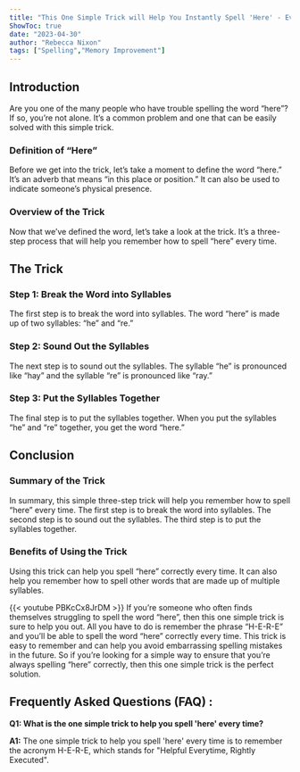 ```yaml
---
title: "This One Simple Trick will Help You Instantly Spell 'Here' - Every Time!"
ShowToc: true 
date: "2023-04-30"
author: "Rebecca Nixon" 
tags: ["Spelling","Memory Improvement"]
---
```

## Introduction
Are you one of the many people who have trouble spelling the word “here”? If so, you’re not alone. It’s a common problem and one that can be easily solved with this simple trick.

### Definition of “Here”
Before we get into the trick, let’s take a moment to define the word “here.” It’s an adverb that means “in this place or position.” It can also be used to indicate someone’s physical presence.

### Overview of the Trick
Now that we’ve defined the word, let’s take a look at the trick. It’s a three-step process that will help you remember how to spell “here” every time.

## The Trick
### Step 1: Break the Word into Syllables
The first step is to break the word into syllables. The word “here” is made up of two syllables: “he” and “re.”

### Step 2: Sound Out the Syllables
The next step is to sound out the syllables. The syllable “he” is pronounced like “hay” and the syllable “re” is pronounced like “ray.”

### Step 3: Put the Syllables Together
The final step is to put the syllables together. When you put the syllables “he” and “re” together, you get the word “here.”

## Conclusion
### Summary of the Trick
In summary, this simple three-step trick will help you remember how to spell “here” every time. The first step is to break the word into syllables. The second step is to sound out the syllables. The third step is to put the syllables together.

### Benefits of Using the Trick
Using this trick can help you spell “here” correctly every time. It can also help you remember how to spell other words that are made up of multiple syllables.

{{< youtube PBKcCx8JrDM >}} 
If you’re someone who often finds themselves struggling to spell the word “here”, then this one simple trick is sure to help you out. All you have to do is remember the phrase “H-E-R-E” and you’ll be able to spell the word “here” correctly every time. This trick is easy to remember and can help you avoid embarrassing spelling mistakes in the future. So if you’re looking for a simple way to ensure that you’re always spelling “here” correctly, then this one simple trick is the perfect solution.

## Frequently Asked Questions (FAQ) :
**Q1: What is the one simple trick to help you spell 'here' every time?**

**A1:** The one simple trick to help you spell 'here' every time is to remember the acronym H-E-R-E, which stands for "Helpful Everytime, Rightly Executed".






